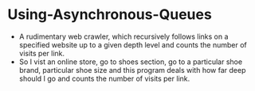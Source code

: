 # Using-Asynchronous-Queues

- A rudimentary web crawler, which recursively follows links on a specified website up to a given depth level and counts the number of visits per link.
- So I vist an online store, go to shoes section, go to a particular shoe brand, particular shoe size and this program deals with how far deep should I go and counts the number of visits per link.
